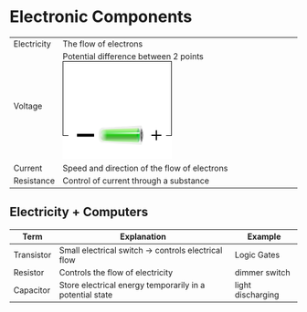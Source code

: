 # Electronic Components

| | |
|-|-|
| Electricity | The flow of electrons |
| Voltage | Potential difference between 2 points ![Voltage](electronics/voltage.png) |
| Current | Speed and direction of the flow of electrons |
| Resistance | Control of current through a substance |

## Electricity + Computers

| Term | Explanation | Example |
|-|-|-|
| Transistor | Small electrical switch -> controls electrical flow | Logic Gates |
| Resistor | Controls the flow of electricity | dimmer switch |
| Capacitor | Store electrical energy temporarily in a potential state | light discharging |
